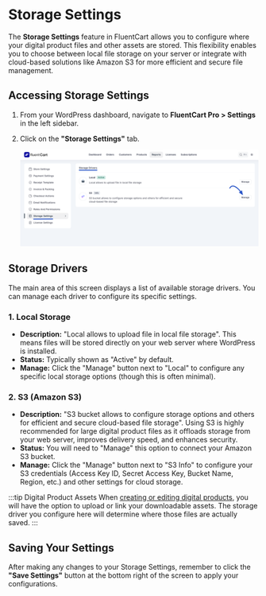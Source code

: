 # Storage Settings

The **Storage Settings** feature in FluentCart allows you to configure where your digital product files and other assets are stored. This flexibility enables you to choose between local file storage on your server or integrate with cloud-based solutions like Amazon S3 for more efficient and secure file management.

## Accessing Storage Settings

1.  From your WordPress dashboard, navigate to **FluentCart Pro > Settings** in the left sidebar.
2.  Click on the **"Storage Settings"** tab.

    ![Screenshot of Storage Settings Tab](/guide/public/images/settings-configuration/storage-settings-tab.png)

## Storage Drivers

The main area of this screen displays a list of available storage drivers. You can manage each driver to configure its specific settings.

### 1. Local Storage

* **Description:** "Local allows to upload file in local file storage". This means files will be stored directly on your web server where WordPress is installed.
* **Status:** Typically shown as "Active" by default.
* **Manage:** Click the "Manage" button next to "Local" to configure any specific local storage options (though this is often minimal).

### 2. S3 (Amazon S3)

* **Description:** "S3 bucket allows to configure storage options and others for efficient and secure cloud-based file storage". Using S3 is highly recommended for large digital product files as it offloads storage from your web server, improves delivery speed, and enhances security.
* **Status:** You will need to "Manage" this option to connect your Amazon S3 bucket.
* **Manage:** Click the "Manage" button next to "S3 Info" to configure your S3 credentials (Access Key ID, Secret Access Key, Bucket Name, Region, etc.) and other settings for cloud storage.

:::tip Digital Product Assets
When [creating or editing digital products](/product-types-creation/creating-digital-products), you will have the option to upload or link your downloadable assets. The storage driver you configure here will determine where those files are actually saved.
:::

## Saving Your Settings

After making any changes to your Storage Settings, remember to click the **"Save Settings"** button at the bottom right of the screen to apply your configurations.

